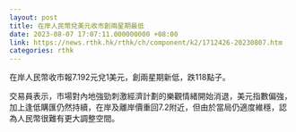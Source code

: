 ```yaml
---
layout: post
title: 在岸人民幣兌美元收市創兩星期最低
date: 2023-08-07 17:07:11.000000000 +08:00
link: https://news.rthk.hk/rthk/ch/component/k2/1712426-20230807.htm
categories: rthk
---
```


在岸人民幣收市報7.192元兌1美元，創兩星期新低，跌118點子。

交易員表示，市場對內地強勁刺激經濟計劃的樂觀情緒開始消退，美元指數偏強，加上逢低購匯仍然持續，在岸及離岸價重回7.2附近，但由於當局仍適度維穩，認為人民幣很難有更大調整空間。
